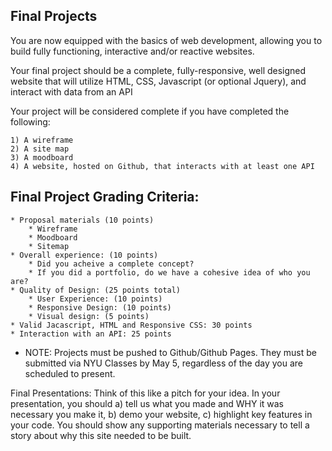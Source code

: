 ## Final Projects

You are now equipped with the basics of web development, allowing you to build fully functioning, interactive and/or reactive websites. 

Your final project should be a complete, fully-responsive, well designed website that will utilize HTML, CSS, Javascript (or optional Jquery), and interact with data from an API

Your project will be considered complete if you have completed the following:

    1) A wireframe
    2) A site map
    3) A moodboard
    4) A website, hosted on Github, that interacts with at least one API
    
## Final Project Grading Criteria:

    * Proposal materials (10 points)
        * Wireframe
        * Moodboard
        * Sitemap
    * Overall experience: (10 points)
        * Did you acheive a complete concept?
        * If you did a portfolio, do we have a cohesive idea of who you are? 
    * Quality of Design: (25 points total)
        * User Experience: (10 points)
        * Responsive Design: (10 points)
        * Visual design: (5 points)
    * Valid Jacascript, HTML and Responsive CSS: 30 points
    * Interaction with an API: 25 points

* NOTE: Projects must be pushed to Github/Github Pages. They must be submitted via NYU Classes by May 5, regardless of the day you are scheduled to present.

Final Presentations: Think of this like a pitch for your idea. In your presentation, you should a) tell us what you made and WHY it was necessary you make it, b) demo your website, c) highlight key features in your code. You should show any supporting materials necessary to tell a story about why this site needed to be built. 
